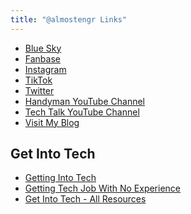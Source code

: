 ```yaml
---
title: "@almostengr Links"
---
```


* <a href="https://bluesky.com/almostengr.bsky.social" target="_blank">Blue Sky</a>
* <a href="https://www.fanbase.app/@almostengr" target="_blank">Fanbase</a>
* <a href="https://instagram.com/almostengr" target="_blank">Instagram</a>
* <a href="https://tiktok.com/@almostengr" target="_blank">TikTok</a>
* <a href="https://twitter.com/almostengr" target="_blank">Twitter</a>
* <a href="https://www.youtube.com/c/robinsonhandyandtechnologyservices?sub_confirmation=1" target="_blank">Handyman YouTube Channel</a>
* <a href="https://www.youtube.com/channel/UC4xp-TEEIAL-4XtMVvfRaQw?sub_confirmation=1" target="_blank">Tech Talk YouTube Channel</a>
* [Visit My Blog](/)

## Get Into Tech

* [Getting Into Tech](/technology/2022.04.08-getting-into-tech)
* [Getting Tech Job With No Experience](/technology/2021.05.06-tech-job-with-no-experience)
* [Get Into Tech - All Resources](/resources)
